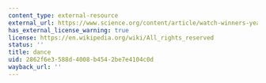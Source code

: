 ```yaml
---
content_type: external-resource
external_url: https://www.science.org/content/article/watch-winners-year-s-dance-your-phd-contest
has_external_license_warning: true
license: https://en.wikipedia.org/wiki/All_rights_reserved
status: ''
title: dance
uid: 2862f6e3-588d-4008-b454-2be7e4104c0d
wayback_url: ''
---
```

